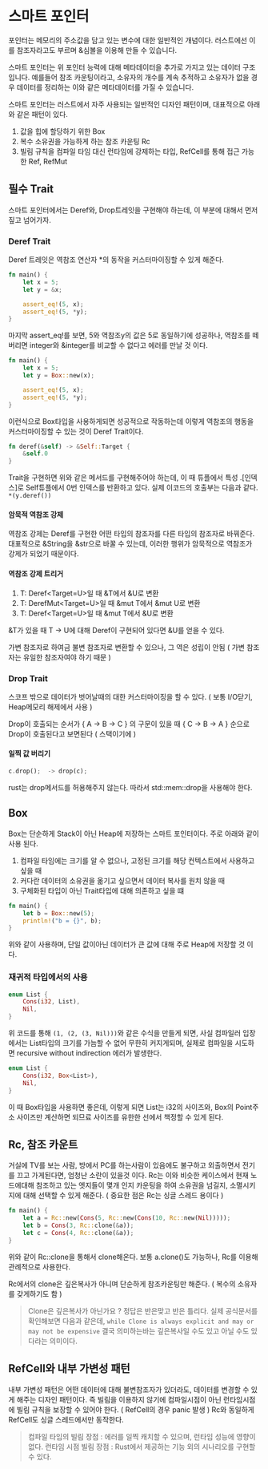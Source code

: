 # 스마트 포인터

포인터는 메모리의 주소값을 담고 있는 변수에 대한 일반적인 개념이다. 러스트에선 이를 참조자라고도 부르며 &심볼을 이용해 만들 수 있습니다.

스마트 포인터는 위 포인터 능력에 대해 메타데이터을 추가로 가지고 있는 데이터 구조입니다. 예를들어 참조 카운팅이라고,
소유자의 개수를 계속 추적하고 소유자가 없을 경우 데이터를 정리하는 이와 같은 메타데이터를 가질 수 있습니다.

스마트 포인터는 러스트에서 자주 사용되는 일반적인 디자인 패턴이며, 대표적으로 아래와 같은 패턴이 있다.
1. 값을 힙에 할당하기 위한 Box<T>
2. 복수 소유권을 가능하게 하는 참조 카운팅 Rc<T>
3. 빌림 규칙을 컴파일 타임 대신 런타임에 강제하는 타입, RefCell<T>를 통해 접근 가능한 Ref<T>, RefMut<T>

## 필수 Trait

스마트 포인터에서는 Deref와, Drop트레잇을 구현해야 하는데, 이 부분에 대해서 먼저 짚고 넘어가자.

### Deref Trait

Deref 트레잇은 역참조 연산자 *의 동작을 커스터마이징할 수 있게 해준다.

```rust
fn main() {
    let x = 5;
    let y = &x;

    assert_eq!(5, x);
    assert_eq!(5, *y);
}
```
마지막 assert_eq!를 보면, 5와 역참조y의 값은 5로 동일하기에 성공하나, 역참조를 떼버리면 integer와 &integer를 비교할 수 없다고 에러를 만날 것 이다.

```rust
fn main() {
    let x = 5;
    let y = Box::new(x);

    assert_eq!(5, x);
    assert_eq!(5, *y);
}
```
이런식으로 Box타입을 사용하게되면 성공적으로 작동하는데 이렇게 역참조의 행동을 커스터마이징할 수 있는 것이 Deref Trait이다.

```rust
fn deref(&self) -> &Self::Target {
    &self.0
}
```
Trait을 구현하면 위와 같은 메서드를 구현해주어야 하는데, 이 때 튜플에서 특성 .[인덱스]로 Self튜플에서 0번 인덱스를 반환하고 있다.
실제 이코드의 호출부는 다음과 같다. `*(y.deref())`

#### 암묵적 역참조 강제

역참조 강제는 Deref를 구현한 어떤 타입의 참조자를 다른 타입의 참조자로 바꿔준다. 대표적으로 
&String을 &str으로 바꿀 수 있는데, 이러한 행위가 암묵적으로 역참조가 강제가 되었기 때문이다.

#### 역참조 강제 트리거

1. T: Deref<Target=U>일 때 &T에서 &U로 변환
2. T: DerefMut<Target=U>일 때 &mut T에서 &mut U로 변환
3. T: Deref<Target=U>일 때 &mut T에서 &U로 변환

&T가 있을 때 T -> U에 대해 Deref이 구현되어 있다면 &U를 얻을 수 있다.

가변 참조자로 하여금 불변 참조자로 변환할 수 있으나, 그 역은 성립이 안됨 ( 가변 참조자는 유일한 참조자여야 하기 때문 )

### Drop Trait

스코프 밖으로 데이터가 벗어날때의 대한 커스터마이징을 할 수 있다. ( 보통 I/O닫기, Heap메모리 해제에서 사용 )

Drop이 호출되는 순서가 { A -> B -> C } 의 구문이 있을 때 { C -> B -> A } 순으로 Drop이 호출된다고 보면된다 ( 스택이기에 )

#### 일찍 값 버리기

```rust
c.drop();  -> drop(c);
```
rust는 drop메서드를 허용해주지 않는다. 따라서 std::mem::drop을 사용해야 한다.

## Box<T>

Box는 단순하게 Stack이 아닌 Heap에 저장하는 스마트 포인터이다. 주로 아래와 같이 사용 된다.

1. 컴파일 타임에는 크기를 알 수 없으나, 고정된 크기를 해당 컨텍스트에서 사용하고 싶을 때
2. 커다란 데이터의 소유권을 옮기고 싶으면서 데이터 복사를 원치 않을 때
3. 구체화된 타입이 아닌 Trait타입에 대해 의존하고 싶을 떄

```rust
fn main() {
    let b = Box::new(5);
    println!("b = {}", b);
}
```
위와 같이 사용하며, 단일 값이아닌 데이터가 큰 값에 대해 주로 Heap에 저장할 것 이다.

### 재귀적 타입에서의 사용

```rust
enum List {
    Cons(i32, List),
    Nil,
}
```
위 코드를 통해 `(1, (2, (3, Nil)))`와 같은 수식을 만들게 되면, 사실 컴파일러 입장에서는 List타입의 크기를 가늠할 수 없어 무한히 커지게되며,
실제로 컴파일을 시도하면 recursive without indirection 에러가 발생한다.

```rust
enum List {
    Cons(i32, Box<List>),
    Nil,
}
```
이 때 Box타입을 사용하면 좋은데, 이렇게 되면 List는 i32의 사이즈와, Box<List>의 Point주소 사이즈만 계산하면 되므료 사이즈를 유한한 선에서 책정할 수 있게 된다.

## Rc<T>, 참조 카운트

거실에 TV를 보는 사람, 방에서 PC를 하는사람이 있음에도 불구하고 외출하면서 전기를 끄고 가게된다면, 엄청난 소란이 있을것 이다.
Rc<T>는 이와 비슷한 케이스에서 현재 노드에대해 참조하고 있는 엣지들이 몇개 인지 카운팅을 하여 소유권을 넘길지, 소멸시키지에 대해 선택할 수 있게 해준다.
( 중요한 점은 Rc<T>는 싱글 스레드 용이다 )

```rust
fn main() {
    let a = Rc::new(Cons(5, Rc::new(Cons(10, Rc::new(Nil)))));
    let b = Cons(3, Rc::clone(&a));
    let c = Cons(4, Rc::clone(&a));
}
```
위와 같이 Rc::clone을 통해서 clone해온다. 보통 a.clone()도 가능하나, Rc를 이용해 관례적으로 사용한다.

Rc에서의 clone은 깊은복사가 아니며 단순하게 참조카운팅만 해준다. ( 복수의 소유자를 갖게하기도 함 )

> Clone은 깊은복사가 아닌가요 ? 정답은 반은맞고 반은 틀리다. 실제 공식문서를 확인해보면 다음과 같은데,
> `while Clone is always explicit and may or may not be expensive` 결국 의미하는바는 깊은복사일 수도 있고 아닐 수도 있다라는 의미이다.

## RefCell<T>와 내부 가변성 패턴

내부 가변성 패턴은 어떤 데이터에 대해 불변참조자가 있더라도, 데이터를 변경할 수 있게 해주는 디자인 패턴이다.
즉 빌림을 이용하지 않기에 컴파일시점이 아닌 런타임시점에 빌림 규칙을 보장할 수 있어야 한다. ( RefCell의 경우 panic 발생 )
Rc와 동일하게 RefCell도 싱글 스레드에서만 동작한다.
> 컴파일 타임의 빌림 장점 : 에러를 일찍 캐치할 수 있으며, 런타임 성능에 영향이 없다.
> 런타임 시점 빌림 장점 : Rust에서 제공하는 기능 외의 시나리오를 구현할 수 있다.


